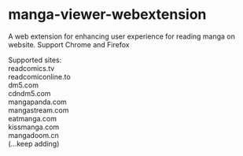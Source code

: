 # manga-viewer-webextension  
  
A web extension for enhancing user experience for reading manga on website. Support Chrome and Firefox  
  
Supported sites:  
readcomics.tv  
readcomiconline.to  
dm5.com  
cdndm5.com  
mangapanda.com  
mangastream.com  
eatmanga.com  
kissmanga.com  
mangadoom.cn  
(...keep adding)

